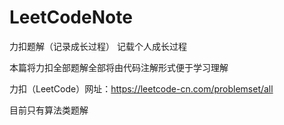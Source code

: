 # LeetCodeNote
力扣题解（记录成长过程）
记载个人成长过程


本篇将力扣全部题解全部将由代码注解形式便于学习理解


力扣（LeetCode）网址：https://leetcode-cn.com/problemset/all

目前只有算法类题解
